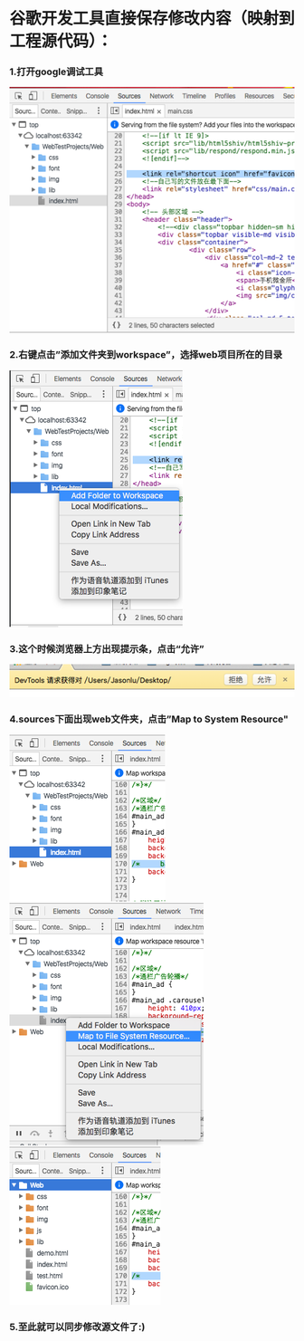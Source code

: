 谷歌开发工具直接保存修改内容（映射到工程源代码）：
===================================  
### 1.打开google调试工具
![image](https://github.com/jinzekid/WebDev/blob/master/chromeweb%E8%B0%83%E8%AF%95%E6%8A%80%E5%B7%A7/img/1.png)

### 2.右键点击”添加文件夹到workspace”，选择web项目所在的目录
![image](https://github.com/jinzekid/WebDev/blob/master/chromeweb%E8%B0%83%E8%AF%95%E6%8A%80%E5%B7%A7/img/2.png)

### 3.这个时候浏览器上方出现提示条，点击“允许”
![image](https://github.com/jinzekid/WebDev/blob/master/chromeweb%E8%B0%83%E8%AF%95%E6%8A%80%E5%B7%A7/img/3.png)

### 4.sources下面出现web文件夹，点击”Map to System Resource"
![image](https://github.com/jinzekid/WebDev/blob/master/chromeweb%E8%B0%83%E8%AF%95%E6%8A%80%E5%B7%A7/img/4.png)
![image](https://github.com/jinzekid/WebDev/blob/master/chromeweb%E8%B0%83%E8%AF%95%E6%8A%80%E5%B7%A7/img/5.png)
![image](https://github.com/jinzekid/WebDev/blob/master/chromeweb%E8%B0%83%E8%AF%95%E6%8A%80%E5%B7%A7/img/6.png)

### 5.至此就可以同步修改源文件了:)

